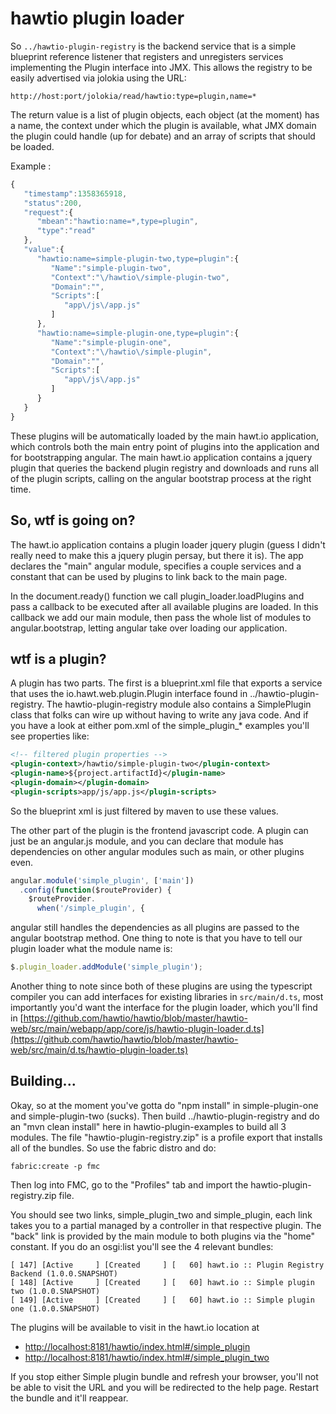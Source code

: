 # hawtio plugin loader

So `../hawtio-plugin-registry` is the backend service that is a simple blueprint reference listener that registers and unregisters services implementing the Plugin interface into JMX.  This allows the registry to be easily advertised via jolokia using the URL:

    http://host:port/jolokia/read/hawtio:type=plugin,name=*

The return value is a list of plugin objects, each object (at the moment) has a name, the context under which the plugin is available, what JMX domain the plugin could handle (up for debate) and an array of scripts that should be loaded.

Example :
```javascript
{
   "timestamp":1358365918,
   "status":200,
   "request":{
      "mbean":"hawtio:name=*,type=plugin",
      "type":"read"
   },
   "value":{
      "hawtio:name=simple-plugin-two,type=plugin":{
         "Name":"simple-plugin-two",
         "Context":"\/hawtio\/simple-plugin-two",
         "Domain":"",
         "Scripts":[
            "app\/js\/app.js"
         ]
      },
      "hawtio:name=simple-plugin-one,type=plugin":{
         "Name":"simple-plugin-one",
         "Context":"\/hawtio\/simple-plugin",
         "Domain":"",
         "Scripts":[
            "app\/js\/app.js"
         ]
      }
   }
}
```

These plugins will be automatically loaded by the main hawt.io application, which controls both the main entry point of plugins into the application and for bootstrapping angular. The main hawt.io application contains a jquery plugin that queries the backend plugin registry and downloads and runs all of the plugin scripts, calling on the angular bootstrap process at the right time.

## So, wtf is going on?

The hawt.io application contains a plugin loader jquery plugin (guess I didn't really need to make this a jquery plugin persay, but there it is).  The app declares the "main" angular module, specifies a couple services and a constant that can be used by plugins to link back to the main page.

In the document.ready() function we call plugin_loader.loadPlugins and pass a callback to be executed after all available plugins are loaded.  In this callback we add our main module, then pass the whole list of modules to angular.bootstrap, letting angular take over loading our application.

## wtf is a plugin?

A plugin has two parts.  The first is a blueprint.xml file that exports a service that uses the io.hawt.web.plugin.Plugin interface found in ../hawtio-plugin-registry.  The hawtio-plugin-registry module also contains a SimplePlugin class that folks can wire up without having to write any java code.  And if you have a look at either pom.xml of the simple_plugin_* examples you'll see properties like:

```xml
<!-- filtered plugin properties -->
<plugin-context>/hawtio/simple-plugin-two</plugin-context>
<plugin-name>${project.artifactId}</plugin-name>
<plugin-domain></plugin-domain>
<plugin-scripts>app/js/app.js</plugin-scripts>
```
So the blueprint xml is just filtered by maven to use these values.

The other part of the plugin is the frontend javascript code.  A plugin can just be an angular.js module, and you can declare that module has dependencies on other angular modules such as main, or other plugins even.

```javascript
angular.module('simple_plugin', ['main'])
  .config(function($routeProvider) {
    $routeProvider.
      when('/simple_plugin', {
```

angular still handles the dependencies as all plugins are passed to the angular bootstrap method.  One thing to note is that you have to tell our plugin loader what the module name is:

```javascript
$.plugin_loader.addModule('simple_plugin');
```

Another thing to note since both of these plugins are using the typescript compiler you can add interfaces for existing libraries in `src/main/d.ts`, most importantly you'd want the interface for the plugin loader, which you'll find in [https://github.com/hawtio/hawtio/blob/master/hawtio-web/src/main/webapp/app/core/js/hawtio-plugin-loader.d.ts](https://github.com/hawtio/hawtio/blob/master/hawtio-web/src/main/d.ts/hawtio-plugin-loader.ts)

## Building...

Okay, so at the moment you've gotta do "npm install" in simple-plugin-one and simple-plugin-two (sucks).  Then build ../hawtio-plugin-registry and do an "mvn clean install" here in hawtio-plugin-examples to build all 3 modules.  The file "hawtio-plugin-registry.zip" is a profile export that installs all of the bundles.  So use the fabric distro and do:

```
fabric:create -p fmc
```

Then log into FMC, go to the "Profiles" tab and import the hawtio-plugin-registry.zip file.

You should see two links, simple_plugin_two and simple_plugin, each link takes you to a partial managed by a controller in that respective plugin.  The "back" link is provided by the main module to both plugins via the "home" constant.  If you do an osgi:list you'll see the 4 relevant bundles:

```
[ 147] [Active     ] [Created     ] [   60] hawt.io :: Plugin Registry Backend (1.0.0.SNAPSHOT)
[ 148] [Active     ] [Created     ] [   60] hawt.io :: Simple plugin two (1.0.0.SNAPSHOT)
[ 149] [Active     ] [Created     ] [   60] hawt.io :: Simple plugin one (1.0.0.SNAPSHOT)
```

The plugins will be available to visit in the hawt.io location at

* [http://localhost:8181/hawtio/index.html#/simple_plugin](http://localhost:8181/hawtio/index.html#/simple_plugin)
* [http://localhost:8181/hawtio/index.html#/simple_plugin_two](http://localhost:8181/hawtio/index.html#/simple_plugin_two)

If you stop either Simple plugin bundle and refresh your browser, you'll not be able to visit the URL and you will be redirected to the help page.  Restart the bundle and it'll reappear.


